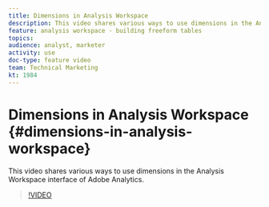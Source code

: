 ```yaml
---
title: Dimensions in Analysis Workspace
description: This video shares various ways to use dimensions in the Analysis Workspace interface of Adobe Analytics.
feature: analysis workspace - building freeform tables
topics: 
audience: analyst, marketer
activity: use
doc-type: feature video
team: Technical Marketing
kt: 1984
---
```


# Dimensions in Analysis Workspace {#dimensions-in-analysis-workspace}

This video shares various ways to use dimensions in the Analysis Workspace interface of Adobe Analytics.

>[!VIDEO](https://video.tv.adobe.com/v/23971/?quality=12)
